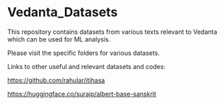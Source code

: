 # Vedanta_Datasets
This repository contains datasets from various texts relevant to Vedanta which can be used for ML analysis.

Please visit the specific folders for various datasets.

Links to other useful and relevant datasets and codes:

https://github.com/rahular/itihasa

https://huggingface.co/surajp/albert-base-sanskrit
